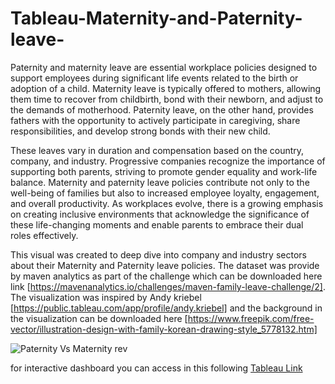# Tableau-Maternity-and-Paternity-leave-

Paternity and maternity leave are essential workplace policies designed to support employees during significant life events related to the birth or adoption of a child. Maternity leave is typically offered to mothers, allowing them time to recover from childbirth, bond with their newborn, and adjust to the demands of motherhood. Paternity leave, on the other hand, provides fathers with the opportunity to actively participate in caregiving, share responsibilities, and develop strong bonds with their new child.

These leaves vary in duration and compensation based on the country, company, and industry. Progressive companies recognize the importance of supporting both parents, striving to promote gender equality and work-life balance. Maternity and paternity leave policies contribute not only to the well-being of families but also to increased employee loyalty, engagement, and overall productivity. As workplaces evolve, there is a growing emphasis on creating inclusive environments that acknowledge the significance of these life-changing moments and enable parents to embrace their dual roles effectively.

This visual was created to deep dive into company and industry sectors about their Maternity and Paternity leave policies. The dataset was provide by maven analytics as part of the challenge which can be downloaded here link [https://mavenanalytics.io/challenges/maven-family-leave-challenge/2]. The visualization was inspired by Andy kriebel [https://public.tableau.com/app/profile/andy.kriebel] and the background in the visualization can be downloaded here [https://www.freepik.com/free-vector/illustration-design-with-family-korean-drawing-style_5778132.htm]

![Paternity Vs Maternity rev](https://github.com/MuhammadFakhrurradhi/Tableau-Maternity-and-Paternity-leave-/assets/131879017/a960b03c-8857-4d28-a099-c1b2085d0480)


for interactive dashboard you can access in this following [Tableau Link](https://public.tableau.com/views/Paternity_MaternityLeavePoliciesrev/PaternityVsMaternity?:language=en-US&publish=yes&:display_count=n&:origin=viz_share_link)
